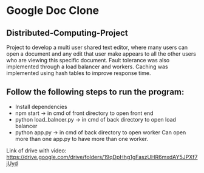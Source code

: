 # Google Doc Clone
## Distributed-Computing-Project 

Project to develop a multi user shared text editor, where many users can open a document and any edit that user make appears to all the other users who are viewing this specific document. 
Fault tolerance was also implemented through a load balancer and workers. Caching was implemented using hash tables to improve response time.

## Follow the following steps to run the program:

 - Install dependencies
 - npm start -> in cmd of front directory to open front end
 - python load_balncer.py -> in cmd of back directory to open load balancer 
 - python app.py -> in cmd of back directory to open worker
Can open more than one app.py to have more than one worker.

Link of drive with video: https://drive.google.com/drive/folders/19qDpHhg1gFaszUHR6mxdAY5JPXf7jUyd
